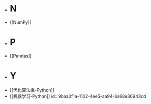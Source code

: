 - # N
- [[NumPy]]
- # P
- [[Pandas]]
- # Y
- [[优化算法库-Python]]
- [[机器学习-Python]]
  id:: 9baa0f1a-1102-4ee5-aa94-6a68e36943cd